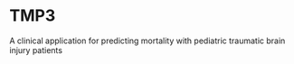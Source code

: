 # TMP3
A clinical application for predicting mortality with pediatric traumatic brain injury patients
